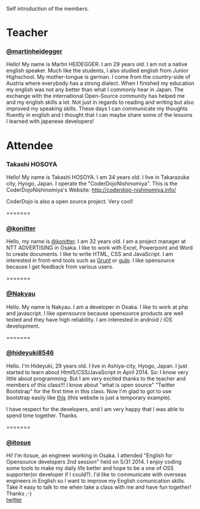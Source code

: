 Self introduction of the members.


# Teacher

### [@martinheidegger](https://github.com/martinheidegger)

Hello! My name is Martin HEIDEGGER. I am 29 years old.
I am not a native english speaker. Much like the students, I also studied english from Junior Highschool. My mother-tongue is german. I come from the country-side of Austria where everybody has a strong dialect. When I finished my education my english was not any better than what I commonly hear in Japan.
The exchange with the international Open-Source community has helped me and my english skills a lot. Not just in regards to reading and writing but also improved my speaking skills. These days I can communicate my thoughts fluently in english and I thought that I can maybe share some of the lessons I learned with japanese developers!

# Attendee

### Takashi HOSOYA

Hello! My name is Takashi HOSOYA. I am 34 years old.
I live in Takarazuka city, Hyogo, Japan.
I operate the "CoderDojoNishinomiya".
This is the CoderDojoNishinomiya's Website: http://coderdojo-nishinomiya.info/

CoderDojo is also a open source project.
Very cool!

=======
### [@konitter](https://github.com/konitter)

Hello, my name is [@konitter](https://github.com/konitter). I am 32 years old.
I am a project manager at NTT ADVERTISING in Osaka. I like to work with Excel, Powerpoint and Word to create documents. I like to write HTML, CSS and JavaScript. I am interested in front-end tools such as [Grunt](https://github.com/gruntjs/grunt) or [gulp](https://github.com/gulpjs/gulp).
I like opensource because I get feedback from various users.

=======
### [@Nakyau](https://github.com/nakyau)

Hello. My name is Nakyau. 
I am a developer in Osaka. I like to work at php and javascript.
I like opensource because opensource products are well tested and they have high reliability.
I am interested in android / iOS development.

=======
### [@hideyuki8546](https://github.com/hideyuki8546)

Hello. I'm Hideyuki, 29 years old. I live in Ashiya-city, Hyogo, Japan.
I just started to learn about Html5/CSS/JavaScript in April 2014.
So: I know very little about programming.
But I am very excited thanks to the teacher and members of this class!!!
I know about "what is open source" "Twitter Bootstrap" for the first time in this class. Now I'm glad to got to use bootstrap easily like [this](http://geeks.secret.jp/) (this website is just a temporary example). 

I have respect for the developers, and I am very happy that I was able to spend time together. Thanks.

=======
### [@itosue](https://github.com/itosue)

Hi! I'm itosue, an engineer working in Osaka. 
I attended "English for Opensource developers 2nd session" held on 5/31 2014.
I enjoy coding some tools to make my daily life better and hope to be a one of OSS supporter(or developer if I could?).
I'd like to communicate with overseas engineers in English so I want to improve my English comunication skills.
Take it easy to talk to me when take a class with me and have fun together!  
Thanks ;-)  
[twitter](https://twitter.com/itosue)
